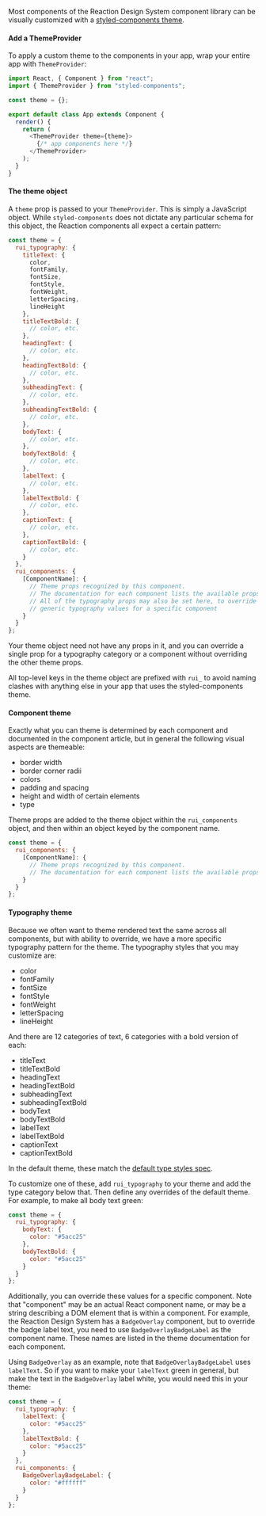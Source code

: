 Most components of the Reaction Design System component library can be visually customized with a [styled-components theme](https://www.styled-components.com/docs/advanced#theming).

#### Add a ThemeProvider

To apply a custom theme to the components in your app, wrap your entire app with `ThemeProvider`:

```js static
import React, { Component } from "react";
import { ThemeProvider } from "styled-components";

const theme = {};

export default class App extends Component {
  render() {
    return (
      <ThemeProvider theme={theme}>
        {/* app components here */}
      </ThemeProvider>
    );
  }
}
```

#### The theme object

A `theme` prop is passed to your `ThemeProvider`. This is simply a JavaScript object. While `styled-components` does not dictate any particular schema for this object, the Reaction components all expect a certain pattern:

```js static
const theme = {
  rui_typography: {
    titleText: {
      color,
      fontFamily,
      fontSize,
      fontStyle,
      fontWeight,
      letterSpacing,
      lineHeight
    },
    titleTextBold: {
      // color, etc.
    },
    headingText: {
      // color, etc.
    },
    headingTextBold: {
      // color, etc.
    },
    subheadingText: {
      // color, etc.
    },
    subheadingTextBold: {
      // color, etc.
    },
    bodyText: {
      // color, etc.
    },
    bodyTextBold: {
      // color, etc.
    },
    labelText: {
      // color, etc.
    },
    labelTextBold: {
      // color, etc.
    },
    captionText: {
      // color, etc.
    },
    captionTextBold: {
      // color, etc.
    }
  },
  rui_components: {
    [ComponentName]: {
      // Theme props recognized by this component.
      // The documentation for each component lists the available props.
      // All of the typography props may also be set here, to override the
      // generic typography values for a specific component
    }
  }
};
```

Your theme object need not have any props in it, and you can override a single prop for a typography category or a component without overriding the other theme props.

All top-level keys in the theme object are prefixed with `rui_` to avoid naming clashes with anything else in your app that uses the styled-components theme.

#### Component theme

Exactly what you can theme is determined by each component and documented in the component article, but in general the following visual aspects are themeable:

- border width
- border corner radii
- colors
- padding and spacing
- height and width of certain elements
- type

Theme props are added to the theme object within the `rui_components` object, and then within an object keyed by the component name.

```js static
const theme = {
  rui_components: {
    [ComponentName]: {
      // Theme props recognized by this component.
      // The documentation for each component lists the available props.
    }
  }
};
```

#### Typography theme

Because we often want to theme rendered text the same across all components, but with ability to override, we have a more specific typography pattern for the theme. The typography styles that you may customize are:

- color
- fontFamily
- fontSize
- fontStyle
- fontWeight
- letterSpacing
- lineHeight

And there are 12 categories of text, 6 categories with a bold version of each:

- titleText
- titleTextBold
- headingText
- headingTextBold
- subheadingText
- subheadingTextBold
- bodyText
- bodyTextBold
- labelText
- labelTextBold
- captionText
- captionTextBold

In the default theme, these match the [default type styles spec](./#!/Typography).

To customize one of these, add `rui_typography` to your theme and add the type category below that. Then define any overrides of the default theme. For example, to make all body text green:

```js static
const theme = {
  rui_typography: {
    bodyText: {
      color: "#5acc25"
    },
    bodyTextBold: {
      color: "#5acc25"
    }
  }
};
```

Additionally, you can override these values for a specific component. Note that "component" may be an actual React component name, or may be a string describing a DOM element that is within a component. For example, the Reaction Design System has a `BadgeOverlay` component, but to override the badge label text, you need to use `BadgeOverlayBadgeLabel` as the component name. These names are listed in the theme documentation for each component.

Using `BadgeOverlay` as an example, note that `BadgeOverlayBadgeLabel` uses `labelText`. So if you want to make your `labelText` green in general, but make the text in the `BadgeOverlay` label white, you would need this in your theme:

```js static
const theme = {
  rui_typography: {
    labelText: {
      color: "#5acc25"
    },
    labelTextBold: {
      color: "#5acc25"
    }
  },
  rui_components: {
    BadgeOverlayBadgeLabel: {
      color: "#ffffff"
    }
  }
};
```
